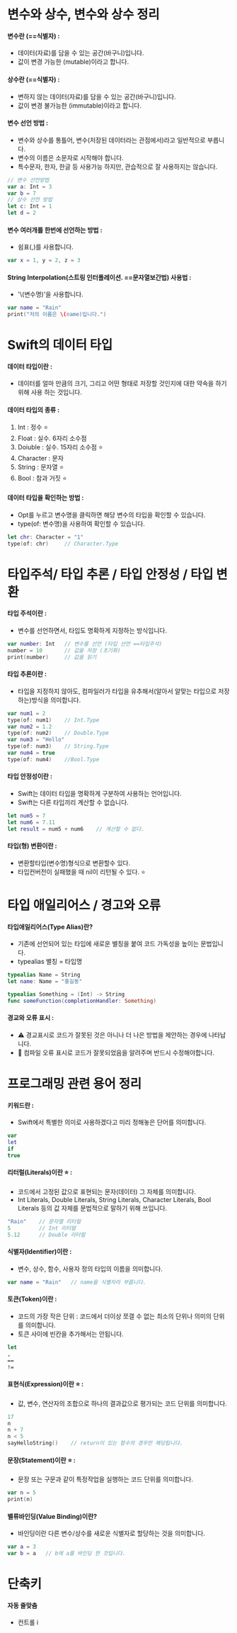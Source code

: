 # 변수와 상수, 변수와 상수 정리
#### 변수란 (==식별자) :
- 데이터(자료)를 담을 수 있는 공간(바구니)입니다.
- 값이 변경 가능한 (mutable)이라고 합니다.

#### 상수란 (==식별자) :
- 변하지 않는 데이터(자료)를 담을 수 있는 공간(바구니)입니다.
- 값이 변경 불가능한 (immutable)이라고 합니다.


#### 변수 선언 방법 : 
- 변수와 상수를 통틀어, 변수(저장된 데이터라는 관점에서)라고 일반적으로 부릅니다. 
- 변수의 이름은 소문자로 시작해야 합니다.
- 특수문자, 한자, 한글 등 사용가능 하지만, 관습적으로 잘 사용하지는 않습니다. 
```Swift
// 변수 선언방법
var a: Int = 3
var b = 7
// 상수 선언 방법
let c: Int = 1
let d = 2
```

#### 변수 여러개를 한번에 선언하는 방법 :
- 쉼표(,)를 사용합니다. 
```Swift
var x = 1, y = 2, z = 3
```

#### String Interpolation(스트링 인터폴레이션. ==문자열보간법) 사용법 :
- '\\(변수명)'을 사용합니다. 
```Swift
var name = "Rain"
print("저의 이름은 \(name)입니다.")
```

# Swift의 데이터 타입

#### 데이터 타입이란 :
- 데이터를 얼마 만큼의 크기, 그리고 어떤 형태로 저장할 것인지에 대한 약속을 하기 위해 사용 하는 것입니다.

#### 데이터 타입의 종류 :
1) Int : 정수 ⭐
2) Float : 실수. 6자리 소수점
3) Doiuble : 실수. 15자리 소수점 ⭐
4) Character : 문자
5) String : 문자열 ⭐
6) Bool : 참과 거짓 ⭐

#### 데이터 타입을 확인하는 방법 : 
- Opt를 누르고 변수명을 클릭하면 해당 변수의 타입을 확인할 수 있습니다.
- type(of: 변수명)을 사용하여 확인할 수 있습니다.
```Swift
let chr: Character = "1"
type(of: chr)     // Character.Type
```

# 타입주석/ 타입 추론 / 타입 안정성 / 타입 변환
#### 타입 주석이란 : 
- 변수를 선언하면서, 타입도 명확하게 지정하는 방식입니다. 
```Swift
var number: Int   // 변수를 선언 (타입 선언 ==타입주석)
number = 10       // 값을 저장 (초기화)
print(number)     // 값을 읽기
```

#### 타입 추론이란 : 
- 타입을 지정하지 않아도, 컴파일러가 타입을 유추해서(알아서 알맞는 타입으로 저장하는)방식을 의미합니다.
```Swift
var num1 = 2
type(of: num1)    // Int.Type
var num2 = 1.2
type(of: num2)    // Double.Type
var num3 = "Hello"
type(of: num3)    // String.Type
var num4 = true
type(of: num4)    //Bool.Type
```
#### 타입 안정성이란 : 
- Swift는 데이터 타입을 명확하게 구분하여 사용하는 언어입니다.
- Swift는 다른 타입끼리 계산할 수 없습니다.
```Swift
let num5 = 7
let num6 = 7.11
let result = num5 + num6    // 계산할 수 없다. 
```

#### 타입(형) 변환이란 :
- 변환할타입(변수명)형식으로 변환할수 있다.
- 타입컨버전이 실패했을 때 nil이 리턴될 수 있다. ⭐ 


# 타입 애일리어스 / 경고와 오류

#### 타입애일리어스(Type Alias)란? 
- 기존에 선언되어 있는 타입에 새로운 별칭을 붙여 코드 가독성을 높이는 문법입니다.
- typealias 별칭 = 타입명
```Swift
typealias Name = String
let name: Name = "홍길동"

typealias Something = (Int) -> String
func someFunction(completionHandler: Something)
```

#### 경교와 오류 표시 :
- ⚠️ 경교표시로 코드가 잘못된 것은 아니나 더 나은 방법을 제안하는 경우에 나타납니다. 
- 🛑 컴파일 오류 표시로 코드가 잘못되었음을 알려주며 반드시 수정해야합니다.


# 프로그래밍 관련 용어 정리 

#### 키워드란 : 
- Swift에서 특별한 의미로 사용하겠다고 미리 정해놓은 단어를 의미합니다.
```Swift
var
let
if
true
```

#### 리터럴(Literals)이란 ⭐ : 
- 코드에서 고정된 값으로 표현되는 문자(데이터) 그 자체를 의미합니다.
- Int Literals, Double Literals, String Literals, Character Literals, Bool Literals 등의 값 자체를 문법적으로 말하기 위해 쓰입니다. 
```Swift
"Rain"    // 문자열 리터럴
5         // Int 리터럴
5.12      // Double 리터럴
```

#### 식별자(Identifier)이란 : 
- 변수, 상수, 함수, 사용자 정의 타입의 이름을 의미합니다. 
```Swift
var name = "Rain"   // name을 식별자라 부릅니다. 
```

#### 토큰(Token)이란 : 
- 코드의 가장 작은 단위 : 코드에서 더이상 쪼갤 수 없는 최소의 단위나 의미의 단위를 의미합니다.
- 토큰 사이에 빈칸을 추가해서는 안됩니다.
```Swift
let
,
==
!=
```

#### 표현식(Expression)이란 ⭐ : 
- 값, 변수, 연산자의 조합으로 하나의 결과값으로 평가되는 코드 단위를 의미합니다.
```Swift
17
n
n + 7
n < 5
sayHelloString()    // return이 있는 함수의 경우만 해당됩니다.
```

#### 문장(Statement)이란 ⭐ : 
- 문장 또는 구문과 같이 특정작업을 실행하는 코드 단위를 의미합니다.

```Swift
var n = 5
print(n)
```

#### 밸류바인딩(Value Binding)이란?
- 바인딩이란 다른 변수/상수를 새로운 식별자로 할당하는 것을 의미합니다. 
```Swift
var a = 3
var b = a   // b에 a를 바인딩 한 것입니다. 
```


# 단축키

#### 자동 줄맞춤
- 컨트롤 i 

